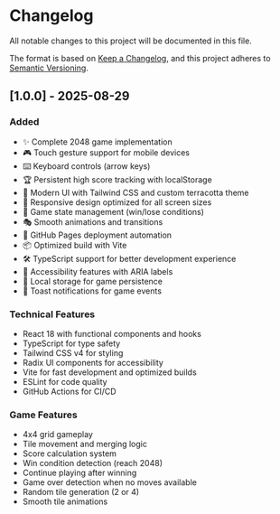 # Changelog

All notable changes to this project will be documented in this file.

The format is based on [Keep a Changelog](https://keepachangelog.com/en/1.0.0/),
and this project adheres to [Semantic Versioning](https://semver.org/spec/v2.0.0.html).

## [1.0.0] - 2025-08-29

### Added
- ✨ Complete 2048 game implementation
- 🎮 Touch gesture support for mobile devices
- ⌨️ Keyboard controls (arrow keys)
- 🏆 Persistent high score tracking with localStorage
- 🎨 Modern UI with Tailwind CSS and custom terracotta theme
- 📱 Responsive design optimized for all screen sizes
- 🔄 Game state management (win/lose conditions)
- 🎭 Smooth animations and transitions
- 🚀 GitHub Pages deployment automation
- 📦 Optimized build with Vite
- 🛠️ TypeScript support for better development experience
- 🎯 Accessibility features with ARIA labels
- 💾 Local storage for game persistence
- 🎊 Toast notifications for game events

### Technical Features
- React 18 with functional components and hooks
- TypeScript for type safety
- Tailwind CSS v4 for styling
- Radix UI components for accessibility
- Vite for fast development and optimized builds
- ESLint for code quality
- GitHub Actions for CI/CD

### Game Features
- 4x4 grid gameplay
- Tile movement and merging logic
- Score calculation system
- Win condition detection (reach 2048)
- Continue playing after winning
- Game over detection when no moves available
- Random tile generation (2 or 4)
- Smooth tile animations
